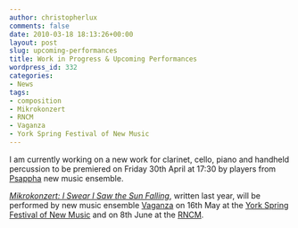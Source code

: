 ```yaml
---
author: christopherlux
comments: false
date: 2010-03-18 18:13:26+00:00
layout: post
slug: upcoming-performances
title: Work in Progress & Upcoming Performances
wordpress_id: 332
categories:
- News
tags:
- composition
- Mikrokonzert
- RNCM
- Vaganza
- York Spring Festival of New Music
---
```


I am currently working on a new work for clarinet, cello, piano and handheld percussion to be premiered on Friday 30th April at 17:30 by players from [Psappha](http://www.psappha.com/) new music ensemble.

[_Mikrokonzert: I Swear I Saw the Sun Falling_](http://www.chrisswithinbank.net/2009/06/mikrokonzert-2/), written last year, will be performed by new music ensemble [Vaganza](http://www.vaganza.manchester.ac.uk/) on 16th May at the [York Spring Festival of New Music](http://www.yorkspringfestival.co.uk/) and on 8th June at the [RNCM](http://www.rncm.ac.uk/).
